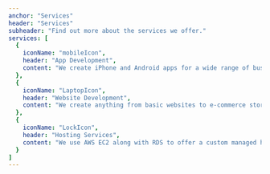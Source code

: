 ```yaml
---
anchor: "Services"
header: "Services"
subheader: "Find out more about the services we offer."
services: [
  {
    iconName: "mobileIcon",
    header: "App Development",
    content: "We create iPhone and Android apps for a wide range of businesses."
  },
  {
    iconName: "LaptopIcon",
    header: "Website Development",
    content: "We create anything from basic websites to e-commerce stores and business systems."
  },
  {
    iconName: "LockIcon",
    header: "Hosting Services",
    content: "We use AWS EC2 along with RDS to offer a custom managed hosting solution."
  }
]
---
```

